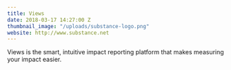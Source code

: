 ```yaml
---
title: Views
date: 2018-03-17 14:27:00 Z
thumbnail_image: "/uploads/substance-logo.png"
website: http://www.substance.net
---
```


Views is the smart, intuitive impact reporting platform that makes measuring your impact easier.

